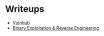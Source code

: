 # Writeups

  * <a href="https://github.com/astasinos/Writeups/tree/master/Vulnhub">Vulnhub</a>
  * <a href="https://github.com/astasinos/Writeups/tree/master/Binary%20Exploitation%20%26%20Reverse%20Engineering">Binary Exploitation & Reverse Engineering</a>
  
